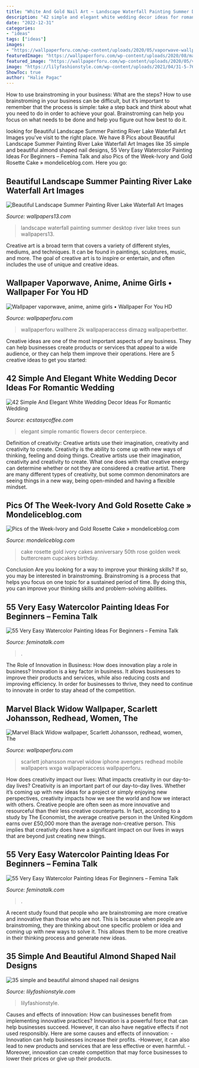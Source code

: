 ```yaml
---
title: "White And Gold Nail Art ~ Landscape Waterfall Painting Summer Desktop River Lake Trees Sun Wallpapers13"
description: "42 simple and elegant white wedding decor ideas for romantic wedding"
date: "2022-12-31"
categories:
- "ideas"
tags: ["ideas"]
images:
- "https://wallpaperforu.com/wp-content/uploads/2020/05/vaporwave-wallpaper-20052414185172048x1152.jpg"
featuredImage: "https://wallpaperforu.com/wp-content/uploads/2020/08/marvel-wallpaper-20081515395917540x960.jpg"
featured_image: "https://wallpaperforu.com/wp-content/uploads/2020/05/vaporwave-wallpaper-20052414185172048x1152.jpg"
image: "https://lilyfashionstyle.com/wp-content/uploads/2021/04/31-5-768x1152.jpg"
ShowToc: true
author: "Halie Pagac"
---
```



How to use brainstroming in your business: What are the steps?
How to use brainstroming in your business can be difficult, but it’s important to remember that the process is simple: take a step back and think about what you need to do in order to achieve your goal. Brainstroming can help you focus on what needs to be done and help you figure out how best to do it.

	

		
looking for Beautiful Landscape Summer Painting River Lake Waterfall Art Images you've visit to the right place. We have 8 Pics about Beautiful Landscape Summer Painting River Lake Waterfall Art Images like 35 simple and beautiful almond shaped nail designs, 55 Very Easy Watercolor Painting Ideas For Beginners – Femina Talk and also Pics of the Week-Ivory and Gold Rosette Cake » mondeliceblog.com. Here you go:
		
    
## Beautiful Landscape Summer Painting River Lake Waterfall Art Images

<img loading=lazy src="https://www.wallpapers13.com/wp-content/uploads/2020/02/Beautiful-landscape-summer-painting-river-lake-waterfall-Art-images-Desktop-HD-Wallpaper-1600x1200.jpg" onerror="this.onerror=null;this.src='https://tse4.mm.bing.net/th?id=OIP.h5eojFyN-D9EJi9Xe2IbJgHaFj&amp;pid=15.1';" alt="Beautiful Landscape Summer Painting River Lake Waterfall Art Images">

_Source: wallpapers13.com_

>landscape waterfall painting summer desktop river lake trees sun wallpapers13. 

	

Creative art is a broad term that covers a variety of different styles, mediums, and techniques. It can be found in paintings, sculptures, music, and more. The goal of creative art is to inspire or entertain, and often includes the use of unique and creative ideas.

    
## Wallpaper Vaporwave, Anime, Anime Girls • Wallpaper For You HD

<img loading=lazy src="https://wallpaperforu.com/wp-content/uploads/2020/05/vaporwave-wallpaper-20052414185172048x1152.jpg" onerror="this.onerror=null;this.src='https://tse2.mm.bing.net/th?id=OIP.sprhNbofHJUvJlB2QRo5iwHaEK&amp;pid=15.1';" alt="Wallpaper vaporwave, anime, anime girls • Wallpaper For You HD">

_Source: wallpaperforu.com_

>wallpaperforu wallhere 2k wallpaperaccess dimazg wallpaperbetter. 

	

Creative ideas are one of the most important aspects of any business. They can help businesses create products or services that appeal to a wide audience, or they can help them improve their operations. Here are 5 creative ideas to get you started: 

    
## 42 Simple And Elegant White Wedding Decor Ideas For Romantic Wedding

<img loading=lazy src="https://i1.wp.com/www.ecstasycoffee.com/wp-content/uploads/2016/11/flowers-wedding-centerpiece.jpg?resize=736%2C1102" onerror="this.onerror=null;this.src='https://tse3.mm.bing.net/th?id=OIP.bvRF016pBIPH6WOvsf3m-AHaLF&amp;pid=15.1';" alt="42 Simple And Elegant White Wedding Decor Ideas For Romantic Wedding">

_Source: ecstasycoffee.com_

>elegant simple romantic flowers decor centerpiece. 

	

Definition of creativity: Creative artists use their imagination, creativity and creativity to create.
Creativity is the ability to come up with new ways of thinking, feeling and doing things. Creative artists use their imagination, creativity and creativity to create. What one does with that creative energy can determine whether or not they are considered a creative artist. There are many different types of creativity, but some common denominators are seeing things in a new way, being open-minded and having a flexible mindset.

    
## Pics Of The Week-Ivory And Gold Rosette Cake » Mondeliceblog.com

<img loading=lazy src="http://www.mondeliceblog.com/wp-content/uploads/2013/05/order119.jpg" onerror="this.onerror=null;this.src='https://tse1.mm.bing.net/th?id=OIP.zEwGa-xvwzBhjt94OZfHKwHaLH&amp;pid=15.1';" alt="Pics of the Week-Ivory and Gold Rosette Cake » mondeliceblog.com">

_Source: mondeliceblog.com_

>cake rosette gold ivory cakes anniversary 50th rose golden week buttercream cupcakes birthday. 

	

Conclusion
Are you looking for a way to improve your thinking skills? If so, you may be interested in brainstroming. Brainstroming is a process that helps you focus on one topic for a sustained period of time. By doing this, you can improve your thinking skills and problem-solving abilities.

    
## 55 Very Easy Watercolor Painting Ideas For Beginners – Femina Talk

<img loading=lazy src="https://www.feminatalk.com/wp-content/uploads/2018/08/Very-Easy-Watercolor-Painting-Ideas-for-beginners00012.jpg" onerror="this.onerror=null;this.src='https://tse3.mm.bing.net/th?id=OIP.xVZTKcQQwhbMDw9A0d1K6gHaKe&amp;pid=15.1';" alt="55 Very Easy Watercolor Painting Ideas For Beginners – Femina Talk">

_Source: feminatalk.com_

>. 

	

The Role of Innovation in Business: How does innovation play a role in business?
Innovation is a key factor in business. It allows businesses to improve their products and services, while also reducing costs and improving efficiency. In order for businesses to thrive, they need to continue to innovate in order to stay ahead of the competition.

    
## Marvel Black Widow Wallpaper, Scarlett Johansson, Redhead, Women, The

<img loading=lazy src="https://wallpaperforu.com/wp-content/uploads/2020/08/marvel-wallpaper-20081515395917540x960.jpg" onerror="this.onerror=null;this.src='https://tse1.mm.bing.net/th?id=OIP.XzUIXCCfucf8NNAptG6BwQHaNK&amp;pid=15.1';" alt="Marvel Black Widow wallpaper, Scarlett Johansson, redhead, women, The">

_Source: wallpaperforu.com_

>scarlett johansson marvel widow iphone avengers redhead mobile wallpapers wxga wallpaperaccess wallpaperforu. 

	

How does creativity impact our lives: What impacts creativity in our day-to-day lives?
Creativity is an important part of our day-to-day lives. Whether it’s coming up with new ideas for a project or simply enjoying new perspectives, creativity impacts how we see the world and how we interact with others. Creative people are often seen as more innovative and resourceful than their less creative counterparts. In fact, according to a study by The Economist, the average creative person in the United Kingdom earns over £50,000 more than the average non-creative person. This implies that creativity does have a significant impact on our lives in ways that are beyond just creating new things.

    
## 55 Very Easy Watercolor Painting Ideas For Beginners – Femina Talk

<img loading=lazy src="https://www.feminatalk.com/wp-content/uploads/2018/08/Very-Easy-Watercolor-Painting-Ideas-for-beginners00008.jpg" onerror="this.onerror=null;this.src='https://tse1.mm.bing.net/th?id=OIP.AH5tUitEWk5hzo9oxVb3bAHaJL&amp;pid=15.1';" alt="55 Very Easy Watercolor Painting Ideas For Beginners – Femina Talk">

_Source: feminatalk.com_

>. 

	

A recent study found that people who are brainstroming are more creative and innovative than those who are not. This is because when people are brainstroming, they are thinking about one specific problem or idea and coming up with new ways to solve it. This allows them to be more creative in their thinking process and generate new ideas.

    
## 35 Simple And Beautiful Almond Shaped Nail Designs

<img loading=lazy src="https://lilyfashionstyle.com/wp-content/uploads/2021/04/31-5-768x1152.jpg" onerror="this.onerror=null;this.src='https://tse2.mm.bing.net/th?id=OIP.z0zP5cK2UUflcOSa590GmQHaLH&amp;pid=15.1';" alt="35 simple and beautiful almond shaped nail designs">

_Source: lilyfashionstyle.com_

>lilyfashionstyle. 

	

Causes and effects of innovation: How can businesses benefit from implementing innovative practices?
Innovation is a powerful force that can help businesses succeed. However, it can also have negative effects if not used responsibly. Here are some causes and effects of innovation: 
-Innovation can help businesses increase their profits.
-However, it can also lead to new products and services that are less effective or even harmful.
-Moreover, innovation can create competition that may force businesses to lower their prices or give up their products.

